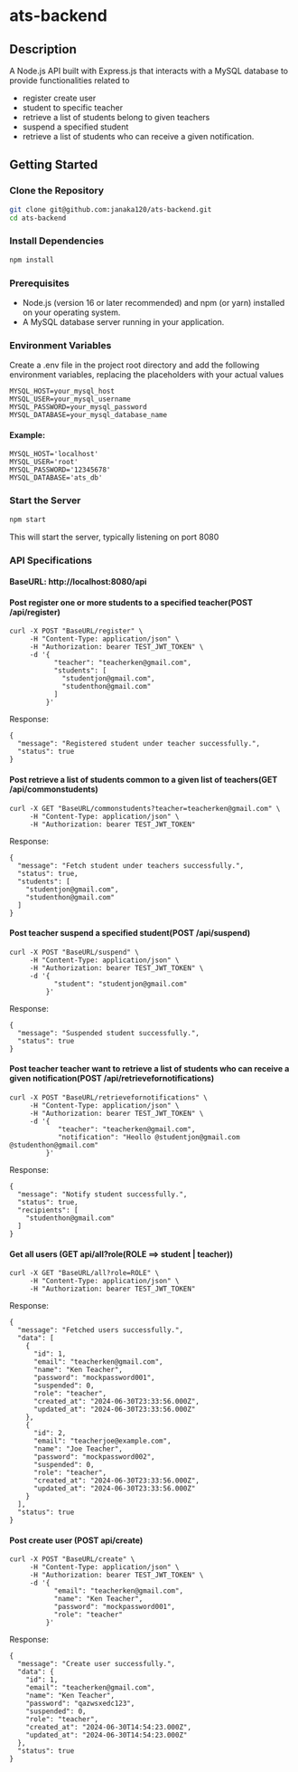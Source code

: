 # ats-backend

## Description

A Node.js API built with Express.js that interacts with a MySQL database to provide functionalities related to 
- register create user
- student to specific teacher
- retrieve a list of students belong to given teachers
- suspend a specified student
- retrieve a list of students who can receive a given notification.

## Getting Started

### Clone the Repository
```bash
git clone git@github.com:janaka120/ats-backend.git
cd ats-backend
```

### Install Dependencies
```bash
npm install
```

### Prerequisites
- Node.js (version 16 or later recommended) and npm (or yarn) installed on your operating system.
- A MySQL database server running in your application.

### Environment Variables
Create a .env file in the project root directory and add the following environment variables, replacing the placeholders with your actual values

```
MYSQL_HOST=your_mysql_host
MYSQL_USER=your_mysql_username
MYSQL_PASSWORD=your_mysql_password
MYSQL_DATABASE=your_mysql_database_name
```

#### Example:
```
MYSQL_HOST='localhost'
MYSQL_USER='root'
MYSQL_PASSWORD='12345678'
MYSQL_DATABASE='ats_db'
```

### Start the Server
```bash
npm start
```

This will start the server, typically listening on port 8080

### API Specifications

#### BaseURL: http://localhost:8080/api


#### Post register one or more students to a specified teacher(POST /api/register)

```
curl -X POST "BaseURL/register" \
     -H "Content-Type: application/json" \
     -H "Authorization: bearer TEST_JWT_TOKEN" \
     -d '{
           "teacher": "teacherken@gmail.com",
           "students": [
             "studentjon@gmail.com",
             "studenthon@gmail.com"
           ]
         }'
```

Response:
```
{
  "message": "Registered student under teacher successfully.",
  "status": true
}
```

#### Post retrieve a list of students common to a given list of teachers(GET /api/commonstudents)

```
curl -X GET "BaseURL/commonstudents?teacher=teacherken@gmail.com" \
     -H "Content-Type: application/json" \
     -H "Authorization: bearer TEST_JWT_TOKEN"
```

Response:
```
{
  "message": "Fetch student under teachers successfully.",
  "status": true,
  "students": [
    "studentjon@gmail.com",
    "studenthon@gmail.com"
  ]
}
```

#### Post teacher suspend a specified student(POST /api/suspend)

```
curl -X POST "BaseURL/suspend" \
     -H "Content-Type: application/json" \
     -H "Authorization: bearer TEST_JWT_TOKEN" \
     -d '{
           "student": "studentjon@gmail.com"
         }'
```

Response:
```
{
  "message": "Suspended student successfully.",
  "status": true
}
```


#### Post teacher teacher want to retrieve a list of students who can receive a given notification(POST /api/retrievefornotifications)

```
curl -X POST "BaseURL/retrievefornotifications" \
     -H "Content-Type: application/json" \
     -H "Authorization: bearer TEST_JWT_TOKEN" \
     -d '{
            "teacher": "teacherken@gmail.com",
            "notification": "Heollo @studentjon@gmail.com @studenthon@gmail.com"
         }'
```

Response:
```
{
  "message": "Notify student successfully.",
  "status": true,
  "recipients": [
    "studenthon@gmail.com"
  ]
}
```


#### Get all users (GET api/all?role(ROLE ==> student | teacher))

```
curl -X GET "BaseURL/all?role=ROLE" \
     -H "Content-Type: application/json" \
     -H "Authorization: bearer TEST_JWT_TOKEN"
```

Response:
```
{
  "message": "Fetched users successfully.",
  "data": [
    {
      "id": 1,
      "email": "teacherken@gmail.com",
      "name": "Ken Teacher",
      "password": "mockpassword001",
      "suspended": 0,
      "role": "teacher",
      "created_at": "2024-06-30T23:33:56.000Z",
      "updated_at": "2024-06-30T23:33:56.000Z"
    },
    {
      "id": 2,
      "email": "teacherjoe@example.com",
      "name": "Joe Teacher",
      "password": "mockpassword002",
      "suspended": 0,
      "role": "teacher",
      "created_at": "2024-06-30T23:33:56.000Z",
      "updated_at": "2024-06-30T23:33:56.000Z"
    }
  ],
  "status": true
}
```


#### Post create user (POST api/create)
```
curl -X POST "BaseURL/create" \
     -H "Content-Type: application/json" \
     -H "Authorization: bearer TEST_JWT_TOKEN" \
     -d '{
           "email": "teacherken@gmail.com",
           "name": "Ken Teacher",
           "password": "mockpassword001",
           "role": "teacher"
         }'
```

Response:
```
{
  "message": "Create user successfully.",
  "data": {
    "id": 1,
    "email": "teacherken@gmail.com",
    "name": "Ken Teacher",
    "password": "qazwsxedc123",
    "suspended": 0,
    "role": "teacher",
    "created_at": "2024-06-30T14:54:23.000Z",
    "updated_at": "2024-06-30T14:54:23.000Z"
  },
  "status": true
}
```